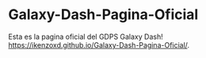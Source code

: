 # Galaxy-Dash-Pagina-Oficial
Esta es la pagina oficial del GDPS Galaxy Dash! https://ikenzoxd.github.io/Galaxy-Dash-Pagina-Oficial/.
